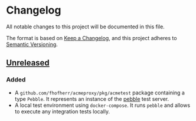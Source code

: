# Changelog

All notable changes to this project will be documented in this file.

The format is based on [Keep
a Changelog](https://keepachangelog.com/en/1.0.0/), and this project
adheres to [Semantic Versioning](https://semver.org/spec/v2.0.0.html).

## [Unreleased]

### Added

* A `github.com/fhofherr/acmeproxy/pkg/acmetest` package containing
  a type `Pebble`. It represents an instance of the
  [pebble](https://github.com/letsencrypt/pebble) test server.
* A local test environment using `docker-compose`. It runs `pebble` and
  allows to execute any integration tests locally.

[Unreleased]: https://github.com/fhofherr/leproxy
